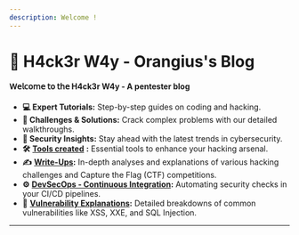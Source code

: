 ```yaml
---
description: Welcome !
---
```


# 👾 H4ck3r W4y - Orangius's Blog

#### 𝖶𝖾𝗅𝖼𝗈𝗆𝖾 𝗍𝗈 𝗍𝗁𝖾 H4ck3r W4y - A pentester blog

* **💻 Expert Tutorials:** Step-by-step guides on coding and hacking.
* **👾 Challenges & Solutions:** Crack complex problems with our detailed walkthroughs.
* **🔐 Security Insights:** Stay ahead with the latest trends in cybersecurity.
* **🛠️** [**Tools created**](broken-reference) **:** Essential tools to enhance your hacking arsenal.
* **✍️** [**Write-Ups**](broken-reference)**:** In-depth analyses and explanations of various hacking challenges and Capture the Flag (CTF) competitions.
* **⚙️** [**DevSecOps - Continuous Integration**](broken-reference)**:** Automating security checks in your CI/CD pipelines.
* **🐞** [**Vulnerability Explanations**](broken-reference)**:** Detailed breakdowns of common vulnerabilities like XSS, XXE, and SQL Injection.

***
